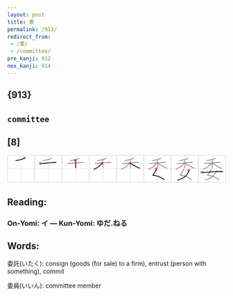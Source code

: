```yaml
---
layout: post
title: 委
permalink: /913/
redirect_from:
 - /委/
 - /committee/
pre_kanji: 912
nex_kanji: 914
---
```


## {913}

## `committee`

## [8]

<div class="stroke"><img src="../images/E5A794.png" /></div>

## Reading:

### On-Yomi: イ &mdash; Kun-Yomi: ゆだ.ねる

## Words:

委託(いたく): consign (goods (for sale) to a firm), entrust (person with something), commit

委員(いいん): committee member
